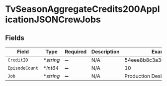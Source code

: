 # TvSeasonAggregateCredits200ApplicationJSONCrewJobs


## Fields

| Field                    | Type                     | Required                 | Description              | Example                  |
| ------------------------ | ------------------------ | ------------------------ | ------------------------ | ------------------------ |
| `CreditID`               | **string*                | :heavy_minus_sign:       | N/A                      | 54eee8b8c3a3686d5e005430 |
| `EpisodeCount`           | **int64*                 | :heavy_minus_sign:       | N/A                      | 10                       |
| `Job`                    | **string*                | :heavy_minus_sign:       | N/A                      | Production Design        |